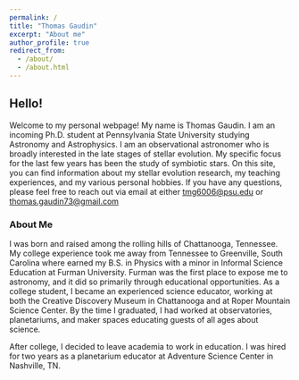 ```yaml
---
permalink: /
title: "Thomas Gaudin"
excerpt: "About me"
author_profile: true
redirect_from: 
  - /about/
  - /about.html
---
```

## Hello!

Welcome to my personal webpage! My name is Thomas Gaudin. I am an incoming Ph.D. student at Pennsylvania State University studying Astronomy and Astrophysics. I am an observational astronomer who is broadly interested in the late stages of stellar evolution. My specific focus for the last few years has been the study of symbiotic stars. On this site, you can find information about my stellar evolution research, my teaching experiences, and my various personal hobbies. If you have any questions, please feel free to reach out via email at either tmg6006@psu.edu or thomas.gaudin73@gmail.com

### About Me

I was born and raised among the rolling hills of Chattanooga, Tennessee. My college experience took me away from Tennessee to Greenville, South Carolina where earned my B.S. in Physics with a minor in Informal Science Education at Furman University. Furman was the first place to expose me to astronomy, and it did so primarily through educational opportunities. As a college student, I became an experienced science educator, working at both the Creative Discovery Museum in Chattanooga and at Roper Mountain Science Center. By the time I graduated, I had worked at observatories, planetariums, and maker spaces educating guests of all ages about science. 

After college, I decided to leave academia to work in education. I was hired for two years as a planetarium educator at Adventure Science Center in Nashville, TN. 
